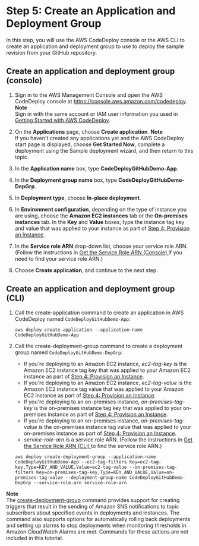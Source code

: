 # Step 5: Create an Application and Deployment Group<a name="tutorials-github-create-application"></a>

In this step, you will use the AWS CodeDeploy console or the AWS CLI to create an application and deployment group to use to deploy the sample revision from your GitHub repository\.

## Create an application and deployment group \(console\)<a name="tutorials-github-create-application-console"></a>

1. Sign in to the AWS Management Console and open the AWS CodeDeploy console at [https://console\.aws\.amazon\.com/codedeploy](https://console.aws.amazon.com/codedeploy)\.
**Note**  
Sign in with the same account or IAM user information you used in [Getting Started with AWS CodeDeploy](getting-started-codedeploy.md)\.

1. On the **Applications** page, choose **Create application**\.
**Note**  
If you haven't created any applications yet and the AWS CodeDeploy start page is displayed, choose **Get Started Now**, complete a deployment using the Sample deployment wizard, and then return to this topic\.

1. In the **Application name** box, type **CodeDeployGitHubDemo\-App**\.

1. In the **Deployment group name** box, type **CodeDeployGitHubDemo\-DepGrp**\.

1. In **Deployment type**, choose **In\-place deployment**\.

1. In **Environment configuration**, depending on the type of instance you are using, choose the **Amazon EC2 instances** tab or the **On\-premises instances** tab\. In the **Key** and **Value** boxes, type the instance tag key and value that was applied to your instance as part of [Step 4: Provision an Instance](tutorials-github-provision-instance.md)\.

1. In the **Service role ARN** drop\-down list, choose your service role ARN\. \(Follow the instructions in [Get the Service Role ARN \(Console\) ](getting-started-create-service-role.md#getting-started-get-service-role-console) if you need to find your service role ARN\.\)

1. Choose **Create application**, and continue to the next step\. 

## Create an application and deployment group \(CLI\)<a name="tutorials-github-create-application-cli"></a>

1. Call the create\-application command to create an application in AWS CodeDeploy named `CodeDeployGitHubDemo-App`:

   ```
   aws deploy create-application --application-name CodeDeployGitHubDemo-App
   ```

1. Call the create\-deployment\-group command to create a deployment group named `CodeDeployGitHubDemo-DepGrp`:
   + If you're deploying to an Amazon EC2 instance, *ec2\-tag\-key* is the Amazon EC2 instance tag key that was applied to your Amazon EC2 instance as part of [Step 4: Provision an Instance](tutorials-github-provision-instance.md)\.
   + If you're deploying to an Amazon EC2 instance, *ec2\-tag\-value* is the Amazon EC2 instance tag value that was applied to your Amazon EC2 instance as part of [Step 4: Provision an Instance](tutorials-github-provision-instance.md)\.
   + If you're deploying to an on\-premises instance, *on\-premises\-tag\-key* is the on\-premises instance tag key that was applied to your on\-premises instance as part of [Step 4: Provision an Instance](tutorials-github-provision-instance.md)\.
   + If you're deploying to an on\-premises instance, *on\-premises\-tag\-value* is the on\-premises instance tag value that was applied to your on\-premises instance as part of [Step 4: Provision an Instance](tutorials-github-provision-instance.md)\.
   + *service\-role\-arn* is a service role ARN\. \(Follow the instructions in [Get the Service Role ARN \(CLI\) ](getting-started-create-service-role.md#getting-started-get-service-role-cli) to find the service role ARN\.\)

   ```
   aws deploy create-deployment-group --application-name CodeDeployGitHubDemo-App --ec2-tag-filters Key=ec2-tag-key,Type=KEY_AND_VALUE,Value=ec2-tag-value --on-premises-tag-filters Key=on-premises-tag-key,Type=KEY_AND_VALUE,Value=on-premises-tag-value --deployment-group-name CodeDeployGitHubDemo-DepGrp --service-role-arn service-role-arn
   ```
**Note**  
The [create\-deployment\-group](http://docs.aws.amazon.com/cli/latest/reference/deploy/create-deployment-group.html) command provides support for creating triggers that result in the sending of Amazon SNS notifications to topic subscribers about specified events in deployments and instances\. The command also supports options for automatically rolling back deployments and setting up alarms to stop deployments when monitoring thresholds in Amazon CloudWatch Alarms are met\. Commands for these actions are not included in this tutorial\.